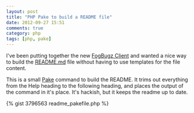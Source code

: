```yaml
---
layout: post
title: "PHP Pake to build a README file"
date: 2012-09-27 15:51
comments: true
category: php
tags: [php, pake] 
---
```


I've been putting together the new [FogBugz Client](http://there4.github.com/fogbugz-php-cli/)
and wanted a nice way to build the [README.md](https://github.com/there4/fogbugz-php-cli/blob/master/README.md)
file without having to use templates for the file content. 

This is a small [Pake](https://github.com/indeyets/pake/wiki) command to build
the README. It trims out everything from the Help heading to the following
heading, and places the output of the command in it's place. It's hackish, but
it keeps the readme up to date.

{% gist 3796563 readme_pakefile.php %}
